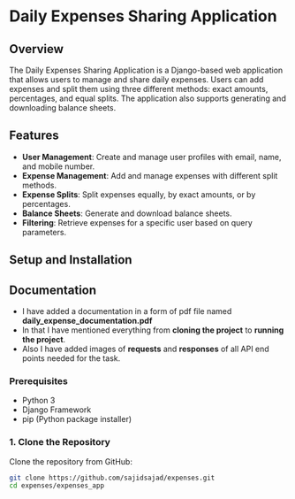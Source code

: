 # Daily Expenses Sharing Application

## Overview

The Daily Expenses Sharing Application is a Django-based web application that allows users to manage and share daily expenses. Users can add expenses and split them using three different methods: exact amounts, percentages, and equal splits. The application also supports generating and downloading balance sheets.

## Features

- **User Management**: Create and manage user profiles with email, name, and mobile number.
- **Expense Management**: Add and manage expenses with different split methods.
- **Expense Splits**: Split expenses equally, by exact amounts, or by percentages.
- **Balance Sheets**: Generate and download balance sheets.
- **Filtering**: Retrieve expenses for a specific user based on query parameters.

## Setup and Installation

## Documentation

- I have added a documentation in a form of pdf file named **daily_expense_documentation.pdf**
- In that I have mentioned everything from **cloning the project** to **running the project**.
- Also I have added images of **requests** and **responses** of all API end points needed for the task. 

### Prerequisites

- Python 3
- Django Framework 
- pip (Python package installer)

### 1. Clone the Repository

Clone the repository from GitHub:

```bash
git clone https://github.com/sajidsajad/expenses.git
cd expenses/expenses_app


